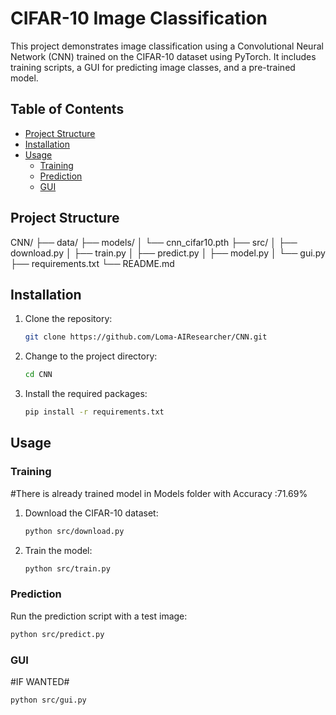 # CIFAR-10 Image Classification

This project demonstrates image classification using a Convolutional Neural Network (CNN) trained on the CIFAR-10 dataset using PyTorch. It includes training scripts, a GUI for predicting image classes, and a pre-trained model.

## Table of Contents

- [Project Structure](#project-structure)
- [Installation](#installation)
- [Usage](#usage)
  - [Training](#training)
  - [Prediction](#prediction)
  - [GUI](#gui)







## Project Structure
CNN/
├── data/
├── models/
│   └── cnn_cifar10.pth
├── src/
│   ├── download.py
│   ├── train.py
│   ├── predict.py
│   ├── model.py
│   └── gui.py
├── requirements.txt
└── README.md













## Installation

1. Clone the repository:
    ```bash
    git clone https://github.com/Loma-AIResearcher/CNN.git
    ```
2. Change to the project directory:
    ```bash
    cd CNN
    ```
3. Install the required packages:
    ```bash
    pip install -r requirements.txt
    ```

## Usage

### Training
#There is already trained model in Models folder with Accuracy :71.69%
1. Download the CIFAR-10 dataset:
    ```bash
    python src/download.py
    ```
2. Train the model:
    ```bash
    python src/train.py
    ```


    


### Prediction

Run the prediction script with a test image:
```bash
python src/predict.py
```



### GUI
#IF WANTED#

```bash
python src/gui.py

